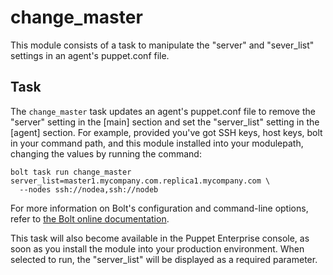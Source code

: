 # change_master

This module consists of a task to manipulate the "server" and "sever_list" settings in an agent's puppet.conf file.

## Task

The `change_master` task updates an agent's puppet.conf file to remove the "server" setting in the [main] section and set the "server_list" setting in the [agent] section.  For example, provided you've got SSH keys, host keys, bolt in your command path, and this module installed into your modulepath, changing the values by running the command:

    bolt task run change_master server_list=master1.mycompany.com.replica1.mycompany.com \
      --nodes ssh://nodea,ssh://nodeb

For more information on Bolt's configuration and command-line options, refer to [the Bolt online documentation](https://puppet.com/docs/bolt/0.x/bolt.html).

This task will also become available in the Puppet Enterprise console, as soon as you install the module into your production environment. When selected to run, the "server_list" will be displayed as a required parameter.


